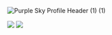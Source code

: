 <!--
### Hi there 👋


**xxpsynagure/xxpsynagure** is a ✨ _special_ ✨ repository because its `README.md` (this file) appears on your GitHub profile.

Here are some ideas to get you started:

- 🔭 I’m currently working on a DBMS project
- 🌱 I’m currently learning Django and Game Development
- 👯 I’m looking to collaborate on projects 
- 🤔 I’m looking for help with ...
- 💬 Ask me about ...
- 📫 How to reach me: ...
- 😄 Pronouns: ...
- ⚡ Fun fact: ...
-->
<!--
![36233a82bba5e17beefff95f0f58b60d](https://user-images.githubusercontent.com/68809099/147620272-52e92fb8-b263-4764-873d-1b1712fba1a0.jpg)

![36233a82bba5e17beefff95f0f58b60d (1)](https://user-images.githubusercontent.com/68809099/147620395-0be3f90b-880f-4448-a198-7469a3f15937.jpg)
-->
![Purple Sky Profile Header (1) (1)](https://user-images.githubusercontent.com/68809099/147664278-450f5e39-9e30-4403-9e2c-3a3807e20bbf.png)
<!--
![Green Hand-drawn Welcome Google Classroom Header](https://user-images.githubusercontent.com/68809099/147661463-ac16a7c5-71aa-47bf-bd5f-7f2db6ebc0d5.png)

![Purple Sky Profile Header](https://user-images.githubusercontent.com/68809099/147663466-eea16b11-d25a-4207-887e-9d587d0367c5.png)
-->

<img align="center" src="https://github-readme-stats.vercel.app/api/top-langs/?username=xxpsynagure&theme=radical" />
<img align="center" src="https://github-readme-stats.vercel.app/api?username=xxpsynagure&theme=radical" />
